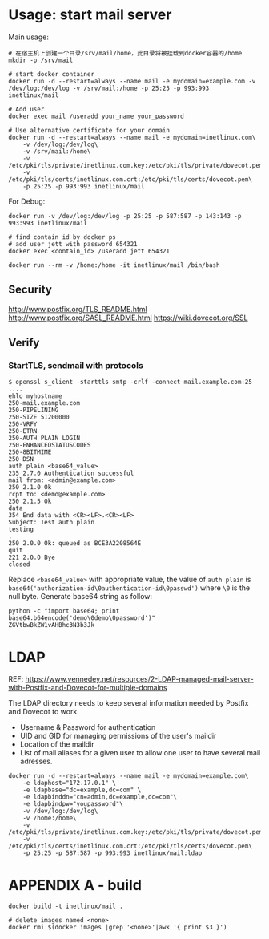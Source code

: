 Usage: start mail server
========================

Main usage:

```
# 在宿主机上创建一个目录/srv/mail/home，此目录将被挂载到docker容器的/home
mkdir -p /srv/mail

# start docker container
docker run -d --restart=always --name mail -e mydomain=example.com -v /dev/log:/dev/log -v /srv/mail:/home -p 25:25 -p 993:993 inetlinux/mail

# Add user
docker exec mail /useradd your_name your_password

# Use alternative certificate for your domain
docker run -d --restart=always --name mail -e mydomain=inetlinux.com\
    -v /dev/log:/dev/log\
    -v /srv/mail:/home\
    -v /etc/pki/tls/private/inetlinux.com.key:/etc/pki/tls/private/dovecot.pem\
    -v /etc/pki/tls/certs/inetlinux.com.crt:/etc/pki/tls/certs/dovecot.pem\
    -p 25:25 -p 993:993 inetlinux/mail

```


For Debug:

```
docker run -v /dev/log:/dev/log -p 25:25 -p 587:587 -p 143:143 -p 993:993 inetlinux/mail

# find contain id by docker ps
# add user jett with password 654321
docker exec <contain_id> /useradd jett 654321

docker run --rm -v /home:/home -it inetlinux/mail /bin/bash
```


Security
--------
http://www.postfix.org/TLS_README.html
http://www.postfix.org/SASL_README.html
https://wiki.dovecot.org/SSL


Verify
------

### StartTLS, sendmail with protocols

```
$ openssl s_client -starttls smtp -crlf -connect mail.example.com:25
....
ehlo myhostname
250-mail.example.com
250-PIPELINING
250-SIZE 51200000
250-VRFY
250-ETRN
250-AUTH PLAIN LOGIN
250-ENHANCEDSTATUSCODES
250-8BITMIME
250 DSN
auth plain <base64_value>
235 2.7.0 Authentication successful
mail from: <admin@example.com>
250 2.1.0 Ok
rcpt to: <demo@example.com>
250 2.1.5 Ok
data
354 End data with <CR><LF>.<CR><LF>
Subject: Test auth plain
testing
.
250 2.0.0 Ok: queued as BCE3A2208564E
quit
221 2.0.0 Bye
closed
```

Replace `<base64_value>` with appropriate value, the value of `auth plain` is `base64('authorization-id\0authentication-id\0passwd')` where `\0` is the null byte. Generate base64 string as follow:

```
python -c "import base64; print base64.b64encode('demo\0demo\0password')"
ZGVtbwBkZW1vAHBhc3N3b3Jk
```

LDAP
====

REF: https://www.vennedey.net/resources/2-LDAP-managed-mail-server-with-Postfix-and-Dovecot-for-multiple-domains

The LDAP directory needs to keep several information needed by Postfix and Dovecot to work.

* Username & Password for authentication
* UID and GID for managing permissions of the user's maildir
* Location of the maildir
* List of mail aliases for a given user to allow one user to have several mail adresses.


```
docker run -d --restart=always --name mail -e mydomain=example.com\
    -e ldaphost="172.17.0.1" \
    -e ldapbase="dc=example,dc=com" \
    -e ldapbinddn="cn=admin,dc=example,dc=com"\
    -e ldapbindpw="youpassword"\
    -v /dev/log:/dev/log\
    -v /home:/home\
    -v /etc/pki/tls/private/inetlinux.com.key:/etc/pki/tls/private/dovecot.pem\
    -v /etc/pki/tls/certs/inetlinux.com.crt:/etc/pki/tls/certs/dovecot.pem\
    -p 25:25 -p 587:587 -p 993:993 inetlinux/mail:ldap

```

APPENDIX A - build
==================

    docker build -t inetlinux/mail .

    # delete images named <none>
    docker rmi $(docker images |grep '<none>'|awk '{ print $3 }')
